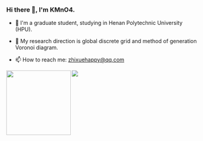 ### Hi there 👋, I'm KMnO4.


- 🌱 I'm a graduate student, studying in Henan Polytechnic University (HPU).

- 💬 My research direction is global discrete grid and method of generation Voronoi diagram.

- 📫 How to reach me:  zhixuehappy@qq.com

<div>
  <img height="170" align="left" src="https://github-readme-stats.vercel.app/api?username=KMnO4-zx&show_icons=true&theme=light" />
  <img src="https://github-readme-stats.vercel.app/api/top-langs/?username=KMnO4-zx&hide_langs_below=1&theme=default&line_height=27&layout=compact" />
</div>

